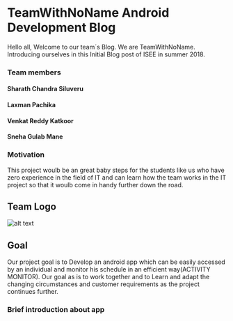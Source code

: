# TeamWithNoName Android Development Blog

Hello all,
Welcome to our team´s Blog. We are TeamWithNoName. Introducing ourselves in this Initial Blog post of ISEE in summer 2018. 

### Team members 

  #### Sharath Chandra Siluveru
  #### Laxman Pachika
  #### Venkat Reddy Katkoor
  #### Sneha Gulab Mane
  
### Motivation
 This project woulb be an great baby steps for the students like us who have zero experience in the field of IT and can learn how the team works in the IT project so that it woulb come in handy further down the road. 
 
 ## Team Logo
  
  ![alt text](https://github.com/DBSE-teaching/isee2018-TeamWithNoName/blob/master/docs/images/8251.jpg)
  
  ## Goal
Our project goal is to Develop an android app which can be easily accessed by an individual and monitor his schedule in an efficient way(ACTIVITY MONITOR).
Our goal as is to work together and to Learn and adapt the changing circumstances and customer requirements as the project continues further.
  
  ### Brief introduction about app
  #### 
  
  
 


  

